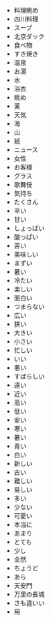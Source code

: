 * 料理眺め
* 四川料理
* スープ
* 北京ダック
* 食べ物
* すき焼き
* 温泉
* お湯
* 水
* 浴衣
* 眺め
* 薬
* 天気
* 海
* 山
* 紙
* ニュース
* 女性
* お客様
* グラス
* 歌舞伎
* 気持ち
* たくさん
* 辛い
* 甘い
* しょっぱい
* 酸っぱい
* 苦い
* 美味しい
* まずい
* 暑い
* 冷たい
* 楽しい
* 面白い
* つまらない
* 広い
* 狭い
* 大きい
* 小さい
* 忙しい
* いい
* 悪い
* すばらしい
* 遠い
* 近い
* 高い
* 低い
* 安い
* 寒い
* 暑い
* 青い
* 白い
* 新しい
* 古い
* 難しい
* 易しい
* 多い
* 少ない
* 可愛い
* 本当に
* あまり
* とても
* 少し
* 全然
* ちょうど
* あら
* 天安門
* 万里の長城
* さも違いい
* 用
